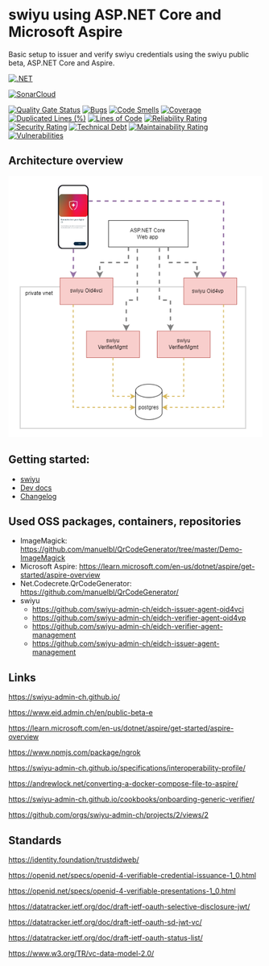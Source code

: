 # swiyu using ASP.NET Core and Microsoft Aspire

Basic setup to issuer and verify swiyu credentials using the swiyu public beta, ASP.NET Core and Aspire. 

[![.NET](https://github.com/swiss-ssi-group/swiyu-aspire-aspnetcore/actions/workflows/dotnet.yml/badge.svg)](https://github.com/swiss-ssi-group/swiyu-aspire-aspnetcore/actions/workflows/dotnet.yml)

[![SonarCloud](https://github.com/damienbod/EndToEndSecurity/actions/workflows/sonarbuild.yml/badge.svg)](https://github.com/swiss-ssi-group/swiyu-aspire-aspnetcore/actions/workflows/sonarbuild.yml)

[![Quality Gate Status](https://sonarcloud.io/api/project_badges/measure?project=swiss-ssi-group_swiyu-aspire-aspnetcore&metric=alert_status)](https://sonarcloud.io/summary/overall?id=swiss-ssi-group_swiyu-aspire-aspnetcore)
[![Bugs](https://sonarcloud.io/api/project_badges/measure?project=swiss-ssi-group_swiyu-aspire-aspnetcore&metric=bugs)](https://sonarcloud.io/summary/overall?id=swiss-ssi-group_swiyu-aspire-aspnetcore)
[![Code Smells](https://sonarcloud.io/api/project_badges/measure?project=swiss-ssi-group_swiyu-aspire-aspnetcore&metric=code_smells)](https://sonarcloud.io/summary/overall?id=swiss-ssi-group_swiyu-aspire-aspnetcore)
[![Coverage](https://sonarcloud.io/api/project_badges/measure?project=swiss-ssi-group_swiyu-aspire-aspnetcore&metric=coverage)](https://sonarcloud.io/summary/overall?id=swiss-ssi-group_swiyu-aspire-aspnetcore)
[![Duplicated Lines (%)](https://sonarcloud.io/api/project_badges/measure?project=swiss-ssi-group_swiyu-aspire-aspnetcore&metric=duplicated_lines_density)](https://sonarcloud.io/summary/overall?id=swiss-ssi-group_swiyu-aspire-aspnetcore)
[![Lines of Code](https://sonarcloud.io/api/project_badges/measure?project=swiss-ssi-group_swiyu-aspire-aspnetcore&metric=ncloc)](https://sonarcloud.io/summary/overall?id=swiss-ssi-group_swiyu-aspire-aspnetcore)
[![Reliability Rating](https://sonarcloud.io/api/project_badges/measure?project=swiss-ssi-group_swiyu-aspire-aspnetcore&metric=reliability_rating)](https://sonarcloud.io/summary/overall?id=swiss-ssi-group_swiyu-aspire-aspnetcore)
[![Security Rating](https://sonarcloud.io/api/project_badges/measure?project=swiss-ssi-group_swiyu-aspire-aspnetcore&metric=security_rating)](https://sonarcloud.io/summary/overall?id=swiss-ssi-group_swiyu-aspire-aspnetcore)
[![Technical Debt](https://sonarcloud.io/api/project_badges/measure?project=swiss-ssi-group_swiyu-aspire-aspnetcore&metric=sqale_index)](https://sonarcloud.io/summary/overall?id=swiss-ssi-group_swiyu-aspire-aspnetcore)
[![Maintainability Rating](https://sonarcloud.io/api/project_badges/measure?project=swiss-ssi-group_swiyu-aspire-aspnetcore&metric=sqale_rating)](https://sonarcloud.io/summary/overall?id=swiss-ssi-group_swiyu-aspire-aspnetcore)
[![Vulnerabilities](https://sonarcloud.io/api/project_badges/measure?project=swiss-ssi-group_swiyu-aspire-aspnetcore&metric=vulnerabilities)](https://sonarcloud.io/summary/overall?id=swiss-ssi-group_swiyu-aspire-aspnetcore)

## Architecture overview

![Architecture](https://github.com/swiss-ssi-group/swiyu-aspire-aspnetcore/blob/main/images/overview.drawio.png)

## Getting started:

- [swiyu](https://swiyu-admin-ch.github.io/cookbooks/onboarding-base-and-trust-registry/)
- [Dev docs](DEV.md)
- [Changelog](CHANGELOG.md)

## Used OSS packages, containers, repositories 

- ImageMagick: https://github.com/manuelbl/QrCodeGenerator/tree/master/Demo-ImageMagick
- Microsoft Aspire: https://learn.microsoft.com/en-us/dotnet/aspire/get-started/aspire-overview
- Net.Codecrete.QrCodeGenerator: https://github.com/manuelbl/QrCodeGenerator/
- swiyu
  - https://github.com/swiyu-admin-ch/eidch-issuer-agent-oid4vci
  - https://github.com/swiyu-admin-ch/eidch-verifier-agent-oid4vp
  - https://github.com/swiyu-admin-ch/eidch-verifier-agent-management
  - https://github.com/swiyu-admin-ch/eidch-issuer-agent-management

## Links

https://swiyu-admin-ch.github.io/

https://www.eid.admin.ch/en/public-beta-e

https://learn.microsoft.com/en-us/dotnet/aspire/get-started/aspire-overview

https://www.npmjs.com/package/ngrok

https://swiyu-admin-ch.github.io/specifications/interoperability-profile/

https://andrewlock.net/converting-a-docker-compose-file-to-aspire/

https://swiyu-admin-ch.github.io/cookbooks/onboarding-generic-verifier/

https://github.com/orgs/swiyu-admin-ch/projects/2/views/2

## Standards

https://identity.foundation/trustdidweb/

https://openid.net/specs/openid-4-verifiable-credential-issuance-1_0.html

https://openid.net/specs/openid-4-verifiable-presentations-1_0.html

https://datatracker.ietf.org/doc/draft-ietf-oauth-selective-disclosure-jwt/

https://datatracker.ietf.org/doc/draft-ietf-oauth-sd-jwt-vc/

https://datatracker.ietf.org/doc/draft-ietf-oauth-status-list/

https://www.w3.org/TR/vc-data-model-2.0/

